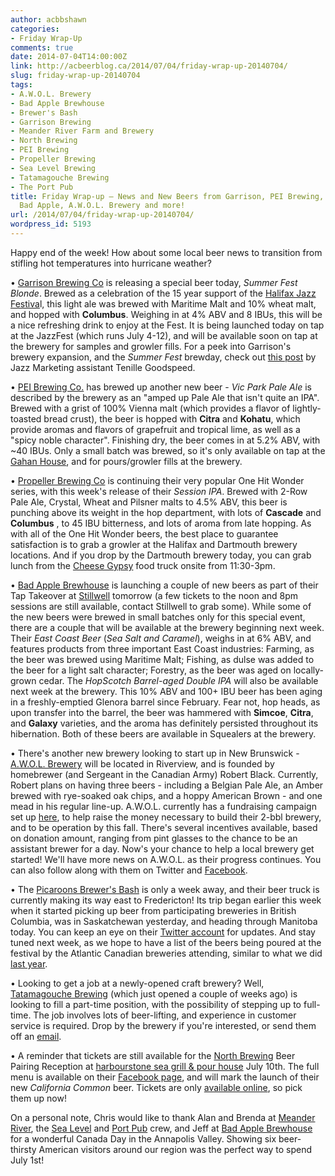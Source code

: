```yaml
---
author: acbbshawn
categories:
- Friday Wrap-Up
comments: true
date: 2014-07-04T14:00:00Z
link: http://acbeerblog.ca/2014/07/04/friday-wrap-up-20140704/
slug: friday-wrap-up-20140704
tags:
- A.W.O.L. Brewery
- Bad Apple Brewhouse
- Brewer's Bash
- Garrison Brewing
- Meander River Farm and Brewery
- North Brewing
- PEI Brewing
- Propeller Brewing
- Sea Level Brewing
- Tatamagouche Brewing
- The Port Pub
title: Friday Wrap-up – News and New Beers from Garrison, PEI Brewing, Propeller,
  Bad Apple, A.W.O.L. Brewery and more!
url: /2014/07/04/friday-wrap-up-20140704/
wordpress_id: 5193
---
```


Happy end of the week! How about some local beer news to transition from stifling hot temperatures into hurricane weather?

• [Garrison Brewing Co](http://www.garrisonbrewing.com/) is releasing a special beer today, _Summer Fest Blonde_. Brewed as a celebration of the 15 year support of the [Halifax Jazz Festiva](http://halifaxjazzfestival.ca/)l, this light ale was brewed with Maritime Malt and 10% wheat malt, and hopped with **Columbus**. Weighing in at 4% ABV and 8 IBUs, this will be a nice refreshing drink to enjoy at the Fest. It is being launched today on tap at the JazzFest (which runs July 4-12), and will be available soon on tap at the brewery for samples and growler fills. For a peek into Garrison's brewery expansion, and the _Summer Fest_ brewday, check out [this post](http://halifaxjazzfestival.ca/blog/celebrating-15-years-garrison) by Jazz Marketing assistant Tenille Goodspeed.

• [PEI Brewing Co.](http://peibrewingcompany.com/) has brewed up another new beer - _Vic Park Pale Ale_ is described by the brewery as an "amped up Pale Ale that isn't quite an IPA". Brewed with a grist of 100% Vienna malt (which provides a flavor of lightly-toasted bread crust), the beer is hopped with **Citra** and **Kohatu**, which provide aromas and flavors of grapefruit and tropical lime, as well as a "spicy noble character". Finishing dry, the beer comes in at 5.2% ABV, with ~40 IBUs. Only a small batch was brewed, so it's only available on tap at the [Gahan House](http://www.gahan.ca/), and for pours/growler fills at the brewery.

• [Propeller Brewing Co](http://www.drinkpropeller.ca/) is continuing their very popular One Hit Wonder series, with this week's release of their _Session IPA_. Brewed with 2-Row Pale Ale, Crystal, Wheat and Pilsner malts to 4.5% ABV, this beer is punching above its weight in the hop department, with lots of **Cascade** and **Columbus** , to 45 IBU bitterness, and lots of aroma from late hopping. As with all of the One Hit Wonder beers, the best place to guarantee satisfaction is to grab a growler at the Halifax and Dartmouth brewery locations. And if you drop by the Dartmouth brewery today, you can grab lunch from the [Cheese Gypsy](http://www.cheesegypsy.ca/) food truck onsite from 11:30-3pm.

• [Bad Apple Brewhouse](http://badapplebrewhouse.ca/) is launching a couple of new beers as part of their Tap Takeover at [Stillwell](http://www.barstillwell.com/) tomorrow (a few tickets to the noon and 8pm sessions are still available, contact Stillwell to grab some). While some of the new beers were brewed in small batches only for this special event, there are a couple that will be available at the brewery beginning next week. Their _East Coast Beer_ (_Sea Salt and Caramel_), weighs in at 6% ABV, and features products from three important East Coast industries: Farming, as the beer was brewed using Maritime Malt; Fishing, as dulse was added to the beer for a light salt character; Forestry, as the beer was aged on locally-grown cedar. The _HopScotch Barrel-aged Double IPA_ will also be available next week at the brewery. This 10% ABV and 100+ IBU beer has been aging in a freshly-emptied Glenora barrel since February. Fear not, hop heads, as upon transfer into the barrel, the beer was hammered with **Simcoe**, **Citra**, and **Galaxy** varieties, and the aroma has definitely persisted throughout its hibernation. Both of these beers are available in Squealers at the brewery.

• There's another new brewery looking to start up in New Brunswick - [A.W.O.L. Brewery](https://www.facebook.com/awolbrew) will be located in Riverview, and is founded by homebrewer (and Sergeant in the Canadian Army) Robert Black. Currently, Robert plans on having three beers - including a Belgian Pale Ale, an Amber brewed with rye-soaked oak chips, and a hoppy American Brown - and one mead in his regular line-up. A.W.O.L. currently has a fundraising campaign set up [here](https://www.indiegogo.com/projects/a-w-o-l-brewery), to help raise the money necessary to build their 2-bbl brewery, and to be operation by this fall. There's several incentives available, based on donation amount, ranging from pint glasses to the chance to be an assistant brewer for a day. Now's your chance to help a local brewery get started! We'll have more news on A.W.O.L. as their progress continues. You can also follow along with them on Twitter and [Facebook](https://www.facebook.com/awolbrew).

• The [Picaroons Brewer's Bash](https://www.facebook.com/PicaroonsBrewersBash) is only a week away, and their beer truck is currently making its way east to Fredericton! Its trip began earlier this week when it started picking up beer from participating breweries in British Columbia, was in Saskatchewan yesterday, and heading through Manitoba today. You can keep an eye on their [Twitter account](https://twitter.com/BrewersBash) for updates. And stay tuned next week, as we hope to have a list of the beers being poured at the festival by the Atlantic Canadian breweries attending, similar to what we did [last year](http://atlanticcanadabeerblog.wordpress.com/2013/07/11/brewers-bash-atlantic-canadian-beer-list/).

• Looking to get a job at a newly-opened craft brewery? Well, [Tatamagouche Brewing](http://tatabrew.com/) (which just opened a couple of weeks ago) is looking to fill a part-time position, with the possibility of stepping up to full-time. The job involves lots of beer-lifting, and experience in customer service is required. Drop by the brewery if you're interested, or send them off an [email](mailto:cjost<at>tatabrew.com).

• A reminder that tickets are still available for the [North Brewing](http://www.northbrewing.ca/) Beer Pairing Reception at [harbourstone sea grill & pour house](http://www.marriott.com/hotel-restaurants/yhzmc-halifax-marriott-harbourfront-hotel/harbourstone/5470933/home-page.mi) July 10th. The full menu is available on their [Facebook page](https://www.facebook.com/NorthBrewingCompany/photos/a.304786532934290.73363.266752013404409/681730058573267/?type=1&theater), and will mark the launch of their new _California Common_ beer. Tickets are only [available online](http://www.eventbrite.com/e/harbourstone-and-north-brewing-beer-pairing-reception-tickets-11898116587), so pick them up now!

On a personal note, Chris would like to thank Alan and Brenda at [Meander River](http://www.meanderriverfarm.ca/), the [Sea Level](http://www.sealevelbrewing.com/) and [Port Pub](http://www.theportpub.com/) crew, and Jeff at [Bad Apple Brewhouse](http://badapplebrewhouse.ca/) for a wonderful Canada Day in the Annapolis Valley. Showing six beer-thirsty American visitors around our region was the perfect way to spend July 1st!
